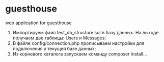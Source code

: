 # guesthouse
web application for guesthouse

1. Импортируем файл test_db_structure.sql в базу данных. На выходе получаем две таблицы: Users и Messages;
2. В файле config/connection.php прописываем настройки для подключения к текущей базе данных;
3. Из корневого каталога запускаем команду composer install...
